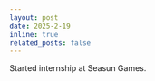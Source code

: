 ```yaml
---
layout: post
date: 2025-2-19
inline: true
related_posts: false
---
```


Started internship at Seasun Games.
